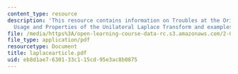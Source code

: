 ```yaml
---
content_type: resource
description: 'This resource contains information on Troubles at the Origin: Consistent
  Usage and Properties of the Unilateral Laplace Transform and examples for it.'
file: /media/https%3A/open-learning-course-data-rc.s3.amazonaws.com/2-003-modeling-dynamics-and-control-i-spring-2005/eb8d1ae7630133c115cd95e3ac8b0875_laplacearticle.pdf
file_type: application/pdf
resourcetype: Document
title: laplacearticle.pdf
uid: eb8d1ae7-6301-33c1-15cd-95e3ac8b0875
---
```

